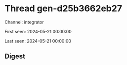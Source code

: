 # Thread gen-d25b3662eb27
Channel: integrator

First seen: 2024-05-21 00:00:00

Last seen: 2024-05-21 00:00:00

## Digest


